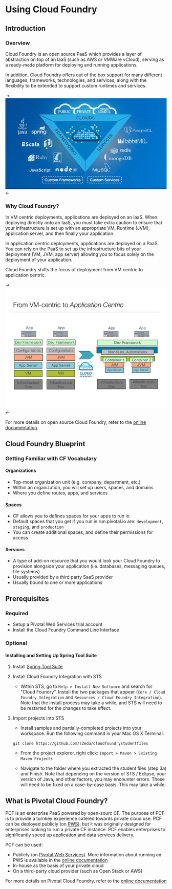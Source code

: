 # Using Cloud Foundry

## Introduction

### Overview

Cloud Foundry is an open source PaaS which provides a layer of abstraction on top of an IaaS (such as AWS or VMWare vCloud), serving as a ready-made platform for deploying and running applications.

In addition, Cloud Foundry offers out of the box support for many different languages, frameworks, technologies, and services, along with the flexibility to be extended to support custom runtimes and services.

->![alt text](images/overview.jpg)<-

### Why Cloud Foundry?

In VM centric deployments, applications are deployed on an IaaS. When deploying directly onto an IaaS, you must take extra caution to ensure that your infrastructure is set up with an appropriate VM, Runtime (JVM), application server, and then finally your application.

In application centric deployments, applications are deployed on a PaaS. You can rely on the PaaS to set up the infrastructure bits of your deployment (VM, JVM, app server) allowing you to focus solely on the deployment of your application.

Cloud Foundry shifts the focus of deployment from VM centric to application centric.

->![alt text](images/why-cloud-foundry.jpg)<-

For more details on open source Cloud Foundry, refer to the [online documentation](http://docs.cloundfoundry.org).

## Cloud Foundry Blueprint

### Getting Familiar with CF Vocabulary

#### Organizations

* Top-most organization unit (e.g. company, department, etc.)
* Within an organization, you will set up users, spaces, and domains
* Where you define routes, apps, and services

#### Spaces

* CF allows you to defines spaces for your apps to run in
* Default spaces that you get if you run in run.pivotal.io are: `development`,  `staging`, and `production`
* You can create additional spaces, and define their permissions for access

#### Services

* A type of add-on resource that you would look your Cloud Foundry to provision alongside your application (i.e. databases, messaging queues, file systems)
* Usually provided by a third party SaaS provider
* Usually bound to one or more applications


## Prerequisites

### Required

* Setup a Pivotal Web Services trial account
* Install the Cloud Foundry Command Line Interface

### Optional 

#### Installing and Setting Up Spring Tool Suite

1. Install [Spring Tool Suite](http://spring.io/tools/sts)

2. Install Cloud Foundry Integration with STS    
    * Within STS, go to `Help > Install New Software` and search for "Cloud Foundry". Install the two packages that appear (`Core / Cloud Foundry Integration` and `Resources / Cloud Foundry Integration`). Note that the install process may take a while, and STS will need to be restarted for the changes to take effect.
    
3. Import projects into STS
    * Install samples and partially-completed projects into your workspace. Run the following command in your Mac OS X Terminal:
    ```
	git clone https://github.com/s2edu/cloudfoundrystudentfiles
    ```
    
    * From the project explorer, right click: `Import > Maven > Existing Maven Projects`
	
    * Navigate to the folder where you extracted the student files (step 3a) and Finish. Note that depending on the version of STS / Eclipse, your version of Java, and other factors, you may encounter errors.  These will need to be fixed on a case-by-case basis. This may take a while.


## What is Pivotal Cloud Foundry?

PCF is an enterprise PaaS powered by open-sourc CF. The purpose of PCF is to provide a turnkey experience catered towards private cloud use. PCF can be deployed publicly (on [PWS](run.pivotal.io)), but it was originally designed for enterprises looking to run a private CF instance. PCF enables enterprises to significantly speed up application and data services delivery.


PCF can be used:

* Publicly (on [Pivotal Web Services](run.pivotal.io)). More information about running on PWS is available in the [online documentation](http://docs.run.pivotal.io)
* In-house as the basis of your private cloud
* On a third-party cloud provider (such as Open Stack or AWS)

For more details on Pivotal Cloud Foundry, refer to the [online documentation](http://docs.gopivotal.com/pivotalcf)
